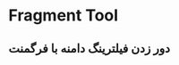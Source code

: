# Fragment Tool
## دور زدن فیلترینگ دامنه با فرگمنت

<script async src="https://telegram.org/js/telegram-widget.js?22" data-telegram-post="ircfspace/345" data-width="100%"></script>